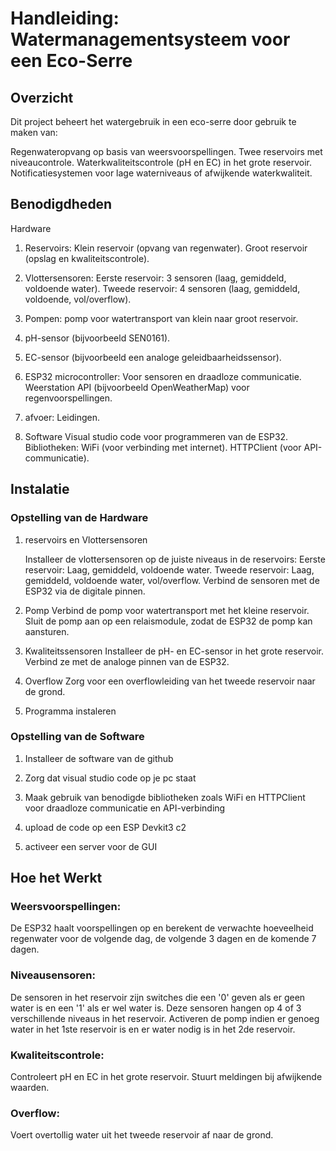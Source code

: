 # **Handleiding: Watermanagementsysteem voor een Eco-Serre**

## Overzicht
Dit project beheert het watergebruik in een eco-serre door gebruik te maken van:

Regenwateropvang op basis van weersvoorspellingen.
Twee reservoirs met niveaucontrole.
Waterkwaliteitscontrole (pH en EC) in het grote reservoir.
Notificatiesystemen voor lage waterniveaus of afwijkende waterkwaliteit.

## Benodigdheden
Hardware

1. Reservoirs:
Klein reservoir (opvang van regenwater).
Groot reservoir (opslag en kwaliteitscontrole).

2. Vlottersensoren:
Eerste reservoir: 3 sensoren (laag, gemiddeld, voldoende water).
Tweede reservoir: 4 sensoren (laag, gemiddeld, voldoende, vol/overflow).

3. Pompen:
 pomp voor watertransport van klein naar groot reservoir.

4. pH-sensor (bijvoorbeeld SEN0161).

5. EC-sensor (bijvoorbeeld een analoge geleidbaarheidssensor).

6. ESP32 microcontroller:
Voor sensoren en draadloze communicatie.
Weerstation API (bijvoorbeeld OpenWeatherMap) voor regenvoorspellingen.

7. afvoer:
Leidingen.

8. Software
Visual studio code voor programmeren van de ESP32.
Bibliotheken:
WiFi (voor verbinding met internet).
HTTPClient (voor API-communicatie).

## Instalatie

### Opstelling van de Hardware

1. reservoirs en Vlottersensoren

    Installeer de vlottersensoren op de juiste niveaus in de reservoirs:
    Eerste reservoir: Laag, gemiddeld, voldoende water.
    Tweede reservoir: Laag, gemiddeld, voldoende water, vol/overflow.
    Verbind de sensoren met de ESP32 via de digitale pinnen.

2. Pomp
    Verbind de pomp voor watertransport met het kleine reservoir.
    Sluit de pomp aan op een relaismodule, zodat de ESP32 de pomp kan aansturen.

3. Kwaliteitssensoren
    Installeer de pH- en EC-sensor in het grote reservoir.
    Verbind ze met de analoge pinnen van de ESP32.

4. Overflow
    Zorg voor een overflowleiding van het tweede reservoir naar de grond.
    
5. Programma instaleren

 ###  Opstelling van de Software

1. Installeer de software van de github

2. Zorg dat visual studio code op je pc staat

3. Maak gebruik van benodigde bibliotheken zoals WiFi en HTTPClient voor draadloze communicatie en API-verbinding

4. upload de code op een ESP Devkit3 c2

5. activeer een server voor de GUI


## Hoe het Werkt

### Weersvoorspellingen:
   De ESP32 haalt voorspellingen op en berekent de verwachte hoeveelheid regenwater voor de volgende dag, de volgende 3 dagen en de komende 7 dagen.
### Niveausensoren:
   De sensoren in het reservoir zijn switches die een '0' geven als er geen water is en een '1' als er wel water is.
    Deze sensoren hangen op 4 of 3 verschillende niveaus in het reservoir.
    Activeren de pomp indien er genoeg water in het 1ste reservoir is en er water nodig is in het 2de reservoir.
### Kwaliteitscontrole:
Controleert pH en EC in het grote reservoir.
Stuurt meldingen bij afwijkende waarden.
### Overflow:
Voert overtollig water uit het tweede reservoir af naar de grond.
